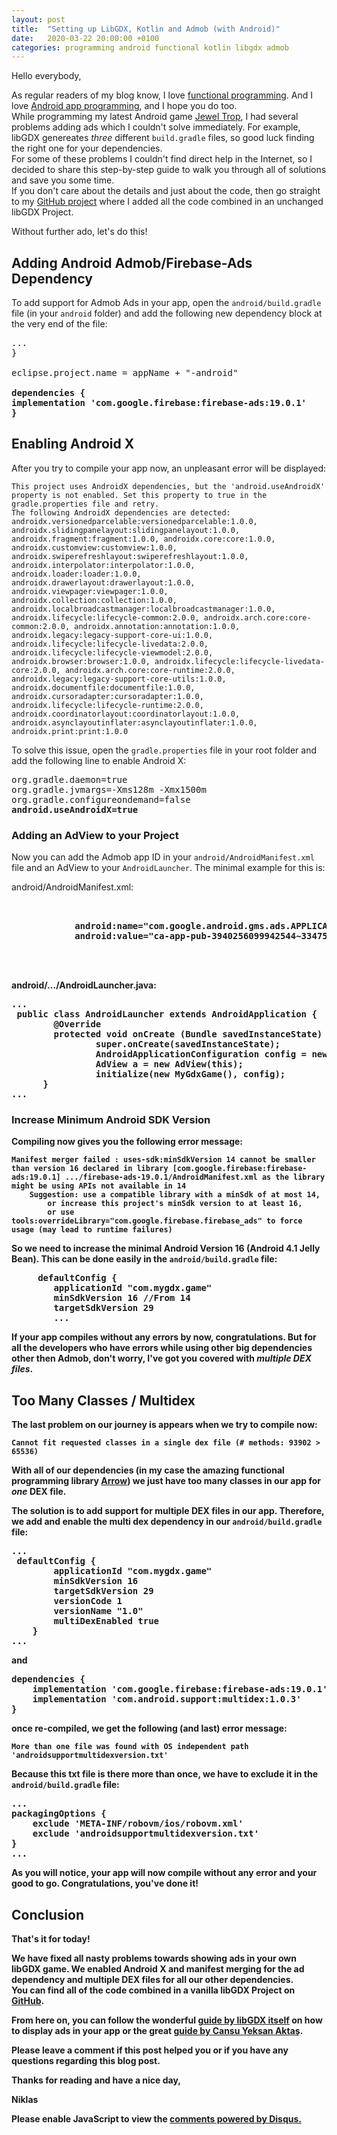 ```yaml
---
layout: post
title:  "Setting up LibGDX, Kotlin and Admob (with Android)"
date:   2020-03-22 20:00:00 +0100
categories: programming android functional kotlin libgdx admob
---
```

Hello everybody,

As regular readers of my blog know, I love [functional programming][fp]. And I love [Android app programming][ode], and I hope you do too.  
While programming my latest Android game [Jewel Trop][app], I had several problems adding ads which I couldn't solve immediately. For example, libGDX genereates *three* different `build.gradle` files, so good luck finding the right one for your dependencies.  
For some of these problems I couldn't find direct help in the Internet, so I decided to share this step-by-step guide to walk you through all of solutions and save you some time.  
If you don't care about the details and just about the code, then go straight to my [GitHub project][git] where I added all the code combined in an unchanged libGDX Project.

Without further ado, let's do this!

## Adding Android Admob/Firebase-Ads Dependency


To add support for Admob Ads in your app, open the `android/build.gradle` file (in your `android` folder) and add the following new dependency block at the very end of the file:
<pre>
...
}

eclipse.project.name = appName + "-android"

<b>dependencies {</b>
<b>implementation 'com.google.firebase:firebase-ads:19.0.1'</b>
<b>}</b>
</pre>

## Enabling Android X

After you try to compile your app now, an unpleasant error will be displayed: 

```
This project uses AndroidX dependencies, but the 'android.useAndroidX' property is not enabled. Set this property to true in the gradle.properties file and retry.
The following AndroidX dependencies are detected: androidx.versionedparcelable:versionedparcelable:1.0.0, androidx.slidingpanelayout:slidingpanelayout:1.0.0, androidx.fragment:fragment:1.0.0, androidx.core:core:1.0.0, androidx.customview:customview:1.0.0, androidx.swiperefreshlayout:swiperefreshlayout:1.0.0, androidx.interpolator:interpolator:1.0.0, androidx.loader:loader:1.0.0, androidx.drawerlayout:drawerlayout:1.0.0, androidx.viewpager:viewpager:1.0.0, androidx.collection:collection:1.0.0, androidx.localbroadcastmanager:localbroadcastmanager:1.0.0, androidx.lifecycle:lifecycle-common:2.0.0, androidx.arch.core:core-common:2.0.0, androidx.annotation:annotation:1.0.0, androidx.legacy:legacy-support-core-ui:1.0.0, androidx.lifecycle:lifecycle-livedata:2.0.0, androidx.lifecycle:lifecycle-viewmodel:2.0.0, androidx.browser:browser:1.0.0, androidx.lifecycle:lifecycle-livedata-core:2.0.0, androidx.arch.core:core-runtime:2.0.0, androidx.legacy:legacy-support-core-utils:1.0.0, androidx.documentfile:documentfile:1.0.0, androidx.cursoradapter:cursoradapter:1.0.0, androidx.lifecycle:lifecycle-runtime:2.0.0, androidx.coordinatorlayout:coordinatorlayout:1.0.0, androidx.asynclayoutinflater:asynclayoutinflater:1.0.0, androidx.print:print:1.0.0
```

To solve this issue, open the `gradle.properties` file in your root folder and add the following line to enable Android X:


<pre>
org.gradle.daemon=true
org.gradle.jvmargs=-Xms128m -Xmx1500m
org.gradle.configureondemand=false
<b>android.useAndroidX=true</b>
</pre>

### Adding an AdView to your Project

Now you can add the Admob app ID in your `android/AndroidManifest.xml` file and an AdView to your `AndroidLauncher`. The minimal example for this is:

android/AndroidManifest.xml:

<pre>
      </activity>
      <b><meta-data</b>
            <b>android:name="com.google.android.gms.ads.APPLICATION_ID"</b>
            <b>android:value="ca-app-pub-3940256099942544~3347511713" /></b>
     </application>
 
 </manifest>
</pre>

android/.../AndroidLauncher.java:
<pre>
...
 public class AndroidLauncher extends AndroidApplication {
        @Override
        protected void onCreate (Bundle savedInstanceState) {
                super.onCreate(savedInstanceState);
                AndroidApplicationConfiguration config = new AndroidApplicationConfiguration();
                <b>AdView a = new AdView(this);</b>
                initialize(new MyGdxGame(), config);
      }
...
</pre>

### Increase Minimum Android SDK Version

Compiling now gives you the following error message:

```
Manifest merger failed : uses-sdk:minSdkVersion 14 cannot be smaller than version 16 declared in library [com.google.firebase:firebase-ads:19.0.1] .../firebase-ads-19.0.1/AndroidManifest.xml as the library might be using APIs not available in 14
	Suggestion: use a compatible library with a minSdk of at most 14,
		or increase this project's minSdk version to at least 16,
		or use tools:overrideLibrary="com.google.firebase.firebase_ads" to force usage (may lead to runtime failures)
```

So we need to increase the minimal Android Version 16 (Android 4.1 Jelly Bean). This can be done easily in the `android/build.gradle` file:

<pre>
     defaultConfig {
        applicationId "com.mygdx.game"
        <b>minSdkVersion 16</b> //From 14
        targetSdkVersion 29
        ...
</pre>


If your app compiles without any errors by now, congratulations. But for all the developers who have errors while using other big dependencies other then Admob, don't worry, I've got you covered with *multiple DEX files*.


## Too Many Classes / Multidex

The last problem on our journey is appears when we try to compile now:

```
Cannot fit requested classes in a single dex file (# methods: 93902 > 65536)
```

With all of our dependencies (in my case the amazing functional programming library [Arrow][arrow]) we just have too many classes in our app for *one* DEX file.

The solution is to add support for multiple DEX files in our app. Therefore, we add and enable the multi dex dependency in our `android/build.gradle` file:

<pre>
...
 defaultConfig {
        applicationId "com.mygdx.game"
        minSdkVersion 16
        targetSdkVersion 29
        versionCode 1
        versionName "1.0"
        <b>multiDexEnabled true</b>
    }
...
</pre>

and

<pre>
dependencies {
    implementation 'com.google.firebase:firebase-ads:19.0.1'
    <b>implementation 'com.android.support:multidex:1.0.3'</b>
}
</pre>

once re-compiled, we get the following (and last) error message:

```
More than one file was found with OS independent path 'androidsupportmultidexversion.txt'
```

Because this txt file is there more than once, we have to exclude it in the `android/build.gradle` file:

<pre>
...
packagingOptions {
    exclude 'META-INF/robovm/ios/robovm.xml'
    <b>exclude 'androidsupportmultidexversion.txt'</b>
}
...
</pre>

As you will notice, your app will now compile without any error and your good to go. Congratulations, you've done it!

## Conclusion

That's it for today!

We have fixed all nasty problems towards showing ads in your own libGDX game. We enabled Android X and manifest merging for the ad dependency and multiple DEX files for all our other dependencies.  
You can find all of the code combined in a vanilla libGDX Project on [GitHub][git].

From here on, you can follow the wonderful [guide by libGDX itself][wiki] on how to display ads in your app or the great [guide by Cansu Yeksan Aktaş][medium].

Please leave a comment if this post helped you or if you have any questions regarding this blog post.

Thanks for reading and have a nice day,

Niklas


<div id="disqus_thread"></div>
<script>

/**
*  RECOMMENDED CONFIGURATION VARIABLES: EDIT AND UNCOMMENT THE SECTION BELOW TO INSERT DYNAMIC VALUES FROM YOUR PLATFORM OR CMS.
*  LEARN WHY DEFINING THESE VARIABLES IS IMPORTANT: https://disqus.com/admin/universalcode/#configuration-variables*/
/*
var disqus_config = function () {
this.page.url = PAGE_URL;  // Replace PAGE_URL with your page's canonical URL variable
this.page.identifier = PAGE_IDENTIFIER; // Replace PAGE_IDENTIFIER with your page's unique identifier variable
};
*/
(function() { // DON'T EDIT BELOW THIS LINE
var d = document, s = d.createElement('script');
s.src = '//flyingbytes.disqus.com/embed.js';
s.setAttribute('data-timestamp', +new Date());
(d.head || d.body).appendChild(s);
})();
</script>

<noscript>Please enable JavaScript to view the <a href="https://disqus.com/?ref_noscript">comments powered by Disqus.</a></noscript>



[medium]: https://medium.com/swlh/adding-admob-banner-and-interstitial-ads-to-your-android-app-step-by-step-from-scratch-8505d02a09d8#8d7a
[wiki]: https://github.com/libgdx/libgdx/wiki/Admob-in-libgdx
[arrow]: https://arrow-kt.io/
[fp]: https://flyingbytes.github.io/programming/java8/functional/part0/2017/01/16/Java8-Part0.html
[ode]: https://flyingbytes.github.io/programming/android/2017/11/06/Android-Ode.html
[app]: https://play.google.com/store/apps/details?id=de.nwuensche.jeweltrop&hl=gsw
[git]: https://github.com/NWuensche/AdsLibGDXKotlin

